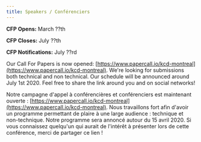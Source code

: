 ```yaml
---
title: Speakers / Conférenciers
---
```


**CFP Opens:** March ??th

**CFP Closes:** July ??th

**CFP Notifications:** July ??rd

Our Call For Papers is now opened: [https://www.papercall.io/kcd-montreal](https://www.papercall.io/kcd-montreal). We're looking for submissions both technical and non technical. Our schedule will be announced around July 1st 2020. Feel free to share the link around you and on social networks!

Notre campagne d'appel à conférencières et conférenciers est maintenant ouverte : [https://www.papercall.io/kcd-montreal](https://www.papercall.io/kcd-montreal). Nous travaillons fort afin d'avoir un programme permettant de plaire à une large audience : technique et non-technique. Notre programme sera annoncé autour du 15 avril 2020. Si vous connaissez quelqu'un qui aurait de l'intérêt à présenter lors de cette conférence, merci de partager ce lien !
